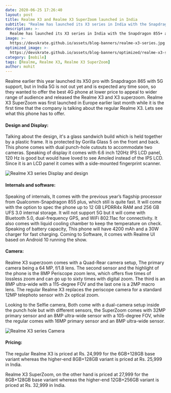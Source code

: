 ```yaml
---
date: 2020-06-25 17:26:40
layout: post
title: Realme X3 and Realme X3 SuperZoom launched in India
subtitle: "Realme has launched its X3 series in India with the Snapdragon 855+ and this is everything you need to know"
description: >-
  Realme has launched its X3 series in India with the Snapdragon 855+ and this is everything you need to know
image: >-
  https://devskrate.github.io/assets/blog-banners/realme-x3-series.jpg
optimized_image: >-
  https://devskrate.github.io/assets/blog-banners/optimized/realme-x3-series.webp
category: [mobile]
tags: [Realme, Realme X3, Realme X3 SuperZoom]
author: mohit
---
```


Realme earlier this year launched its X50 pro with Snapdragon 865 with 5G support, but in India 5G is not out yet and is expected any time soon, so they wanted to offer the best 4G phone at lower price to appeal to wider range of audience and released the Realme X3 and X3 superzoom. Realme X3 SuperZoom was first launched in Europe earlier last month while it is the first time that the company is talking about the regular Realme X3. Lets see what this phone has to offer.

#### Design and Display:

Talking about the design, it's a glass sandwich build which is held together by a plastic frame. It is protected by Gorilla Glass 5 on the front and back. This phone comes with dual punch-hole cutouts to accommodate two cameras. Speaking of display it comes with 6.6 inch 120Hz IPS LCD panel, 120 Hz is good but would have loved to see Amoled instead of the IPS LCD. Since it is an LCD panel it comes with a side-mounted fingerprint scanner.

![Realme X3 series Display and design](https://devskrate.github.io/assets/images/realme/realmex3-display.webp)

#### Internals and software:

Speaking of internals, It comes with the previous year’s flagship processor from Qualcomm-Snapdragon 855 plus, which still is quite fast. It will come with the option to spec the phone up to 12 GB LPDRR4x RAM and 256 GB UFS 3.0 internal storage. It will not support 5G but it will come with Bluetooth 5.0, dual-frequency GPS, and WiFi 802.11ac for connectivity. It also comes with liquid cooling chamber to keep the temperature on check. Speaking of battery capacity, This phone will have 4200 mAh and a 30W charger for fast charging. Coming to Software, it comes with Realme UI based on Android 10 running the show.

#### Camera:

Realme X3 superzoom comes with a Quad-Rear camera setup, The primary camera being a 64 MP, f/1.8 lens. The second sensor and the highlight of the phone is the 8MP Periscope zoom lens, which offers five times of lossless zoom and can go up to sixty times with digital zoom. The third is an 8MP ultra-wide with a 115-degree FOV and the last one is a 2MP macro lens. The regular Realme X3 replaces the periscope camera for a standard 12MP telephoto sensor with 2x optical zoom.

Looking to the Selfie camera, Both come with a dual-camera setup inside the punch hole but with different sensors, the SuperZoom comes with 32MP primary sensor and an 8MP ultra-wide sensor with a 105-degree FOV, while the regular comes with 16MP primary sensor and an 8MP ultra-wide sensor.

![Realme X3 series Camera](https://devskrate.github.io/assets/images/realme/realmex3-camera.webp)

#### Pricing:

The regular Realme X3 is priced at Rs. 24,999 for the 6GB+128GB base variant whereas the higher-end 8GB+128GB variant is priced at Rs. 25,999 in India.

Realme X3 SuperZoom, on the other hand is priced at 27,999 for the 8GB+128GB base variant whereas the higher-end 12GB+256GB variant is priced at Rs. 32,999 in India.
